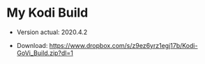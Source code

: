 # My Kodi Build
-  Version actual: 2020.4.2

-  Download: https://www.dropbox.com/s/z9ez6yrz1egj17b/Kodi-GoVi_Build.zip?dl=1
